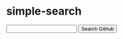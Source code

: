 # simple-search


<script src="../js/sidebar-list.js"></script>

<input id="searchInput" type="text"> <button onclick="startSearch()">Search Github</button>

<script>
    function startSearch(){
       var searchEngine=new Array();
       searchEngine[0]="https://github.com/search?q=";
       searchEngine[1]="https://www.google.com/search?q=";
       searchEngine[2]="https://bing.com/search?q=";
       var defaultSearchEngine=searchEngine[0];
       var searchValue = document.getElementById("searchInput").value;
       window.open(defaultSearchEngine+searchValue);
    }
</script>


